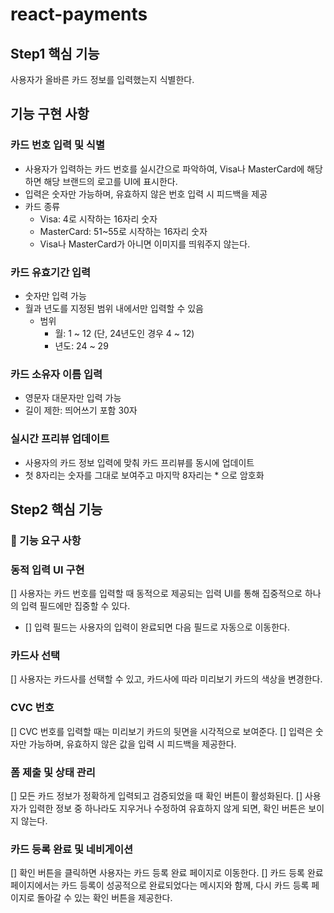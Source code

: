 # react-payments

## Step1 핵심 기능

사용자가 올바른 카드 정보를 입력했는지 식별한다.

## 기능 구현 사항

### 카드 번호 입력 및 식별

- 사용자가 입력하는 카드 번호를 실시간으로 파악하여, Visa나 MasterCard에 해당하면 해당 브랜드의 로고를 UI에 표시한다.
- 입력은 숫자만 가능하며, 유효하지 않은 번호 입력 시 피드백을 제공
- 카드 종류
  - Visa: 4로 시작하는 16자리 숫자
  - MasterCard: 51~55로 시작하는 16자리 숫자
  - Visa나 MasterCard가 아니면 이미지를 띄워주지 않는다.

### 카드 유효기간 입력

- 숫자만 입력 가능
- 월과 년도를 지정된 범위 내에서만 입력할 수 있음
  - 범위
    - 월: 1 ~ 12 (단, 24년도인 경우 4 ~ 12)
    - 년도: 24 ~ 29

### 카드 소유자 이름 입력

- 영문자 대문자만 입력 가능
- 길이 제한: 띄어쓰기 포함 30자

### 실시간 프리뷰 업데이트

- 사용자의 카드 정보 입력에 맞춰 카드 프리뷰를 동시에 업데이트
- 첫 8자리는 숫자를 그대로 보여주고 마지막 8자리는 \* 으로 암호화

## Step2 핵심 기능

### 🎯 기능 요구 사항

### 동적 입력 UI 구현

[] 사용자는 카드 번호를 입력할 때 동적으로 제공되는 입력 UI를 통해 집중적으로 하나의 입력 필드에만 집중할 수 있다.

- [] 입력 필드는 사용자의 입력이 완료되면 다음 필드로 자동으로 이동한다.

### 카드사 선택

[] 사용자는 카드사를 선택할 수 있고, 카드사에 따라 미리보기 카드의 색상을 변경한다.

### CVC 번호

[] CVC 번호를 입력할 때는 미리보기 카드의 뒷면을 시각적으로 보여준다.
[] 입력은 숫자만 가능하며, 유효하지 않은 값을 입력 시 피드백을 제공한다.

### 폼 제출 및 상태 관리

[] 모든 카드 정보가 정확하게 입력되고 검증되었을 때 확인 버튼이 활성화된다.
[] 사용자가 입력한 정보 중 하나라도 지우거나 수정하여 유효하지 않게 되면, 확인 버튼은 보이지 않는다.

### 카드 등록 완료 및 네비게이션

[] 확인 버튼을 클릭하면 사용자는 카드 등록 완료 페이지로 이동한다.
[] 카드 등록 완료 페이지에서는 카드 등록이 성공적으로 완료되었다는 메시지와 함께, 다시 카드 등록 페이지로 돌아갈 수 있는 확인 버튼을 제공한다.
